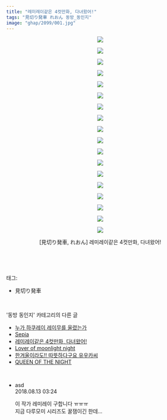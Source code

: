 ```yaml
---
title: "레미레이같은 4컷만화, 다녀왔어!"
tags: "見切り発車 れおん 동방_동인지"
image: "ghap/2099/001.jpg"
---
```

<div class="article">
<p style="text-align: center; clear: none; float: none;"><img src="{{ site.nasurl }}/ghap/2099/001.jpg"/></p>
<p style="text-align: center; clear: none; float: none;"><img src="{{ site.nasurl }}/ghap/2099/002.jpg"/></p>
<p style="text-align: center; clear: none; float: none;"><img src="{{ site.nasurl }}/ghap/2099/003.jpg"/></p>
<p style="text-align: center; clear: none; float: none;"><img src="{{ site.nasurl }}/ghap/2099/004.jpg"/></p>
<p style="text-align: center; clear: none; float: none;"><img src="{{ site.nasurl }}/ghap/2099/005.jpg"/></p>
<p style="text-align: center; clear: none; float: none;"><img src="{{ site.nasurl }}/ghap/2099/006.jpg"/></p>
<p style="text-align: center; clear: none; float: none;"><img src="{{ site.nasurl }}/ghap/2099/007.jpg"/></p>
<p style="text-align: center; clear: none; float: none;"><img src="{{ site.nasurl }}/ghap/2099/008.jpg"/></p>
<p style="text-align: center; clear: none; float: none;"><img src="{{ site.nasurl }}/ghap/2099/009.jpg"/></p>
<p style="text-align: center; clear: none; float: none;"><img src="{{ site.nasurl }}/ghap/2099/010.jpg"/></p>
<p style="text-align: center; clear: none; float: none;"><img src="{{ site.nasurl }}/ghap/2099/011.jpg"/></p>
<p style="text-align: center; clear: none; float: none;"><img src="{{ site.nasurl }}/ghap/2099/012.jpg"/></p>
<p style="text-align: center; clear: none; float: none;"><img src="{{ site.nasurl }}/ghap/2099/013.jpg"/></p>
<p style="text-align: center; clear: none; float: none;"><img src="{{ site.nasurl }}/ghap/2099/014.jpg"/></p>
<p style="text-align: center; clear: none; float: none;"><img src="{{ site.nasurl }}/ghap/2099/015.jpg"/></p>
<p style="text-align: center; clear: none; float: none;"><img src="{{ site.nasurl }}/ghap/2099/016.jpg"/></p>
<p style="text-align: center; clear: none; float: none;"><img src="{{ site.nasurl }}/ghap/2099/017.jpg"/></p>
<p style="text-align: center; clear: none; float: none;"><img src="{{ site.nasurl }}/ghap/2099/018.jpg"/></p>
<p style="text-align: center; clear: none; float: none;">[見切り発車, れおん] 레미레이같은 4컷만화, 다녀왔어!</p>
<p><br/></p>
</div><br/>
<div class="tagTrail">
<p>태그: </p>
<ul>
<li>見切り発車</li>
</ul>
</div><br/>
<div class="another">
<p>'동방 동인지' 카테고리의 다른 글</p>
<ul>
<li><a href="/2016-09-11-ghap_2102">누가 하쿠레이 레이무를 울렸는가</a></li>
<li><a href="/2016-09-11-ghap_2100">Sepia</a></li>
<li><a href="/2016-09-11-ghap_2099">레미레이같은 4컷만화, 다녀왔어!</a></li>
<li><a href="/2016-09-10-ghap_2097">Lover of moonlight night</a></li>
<li><a href="/2016-09-10-ghap_2096">한겨울이라도!! 따뜻하다구요 유우카씨</a></li>
<li><a href="/2016-09-10-ghap_2095">QUEEN OF THE NIGHT</a></li>
</ul>
</div><br/>
<div class="cb_module cb_fluid">
<div class="cb_wrt cb_profile">
<div class="comment">
<ul>
<li class="cb_thumb_off" id="comment15307024">
<div class="cb_comment_area">
<div class="cb_info_area">
<div class="cb_section">
<span class="cb_nick_name">asd</span>
</div>
<div class="cb_section">
<span class="cb_date">2018.08.13 03:24 </span>
</div>
</div>
<div class="cb_dsc_comment">
<p class="cb_dsc">
											이 작가 레미레이 구합니다 ㅠㅠㅠ<br/>
지금 다루모미 시리즈도 꿀잼이긴 한데...
										</p>
</div>
</div></li>
</ul>
</div>
</div><!-- commentList close -->
</div><br/>
